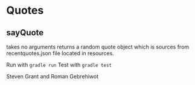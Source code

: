 # Quotes

## sayQuote 
takes no arguments returns a random quote object which is sources from recentquotes.json file located in resources.
  
  Run with ```gradle run```
  Test with ```gradle test```
 
Steven Grant and Roman Gebrehiwot
